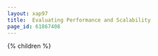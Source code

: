 ```yaml
---
layout: xap97
title:  Evaluating Performance and Scalability
page_id: 61867408
---
```


{% children %}
